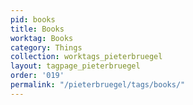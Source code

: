 ```yaml
---
pid: books
title: Books
worktag: Books
category: Things
collection: worktags_pieterbruegel
layout: tagpage_pieterbruegel
order: '019'
permalink: "/pieterbruegel/tags/books/"
---
```

